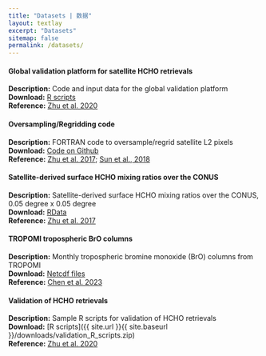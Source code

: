 ```yaml
---
title: "Datasets | 数据"
layout: textlay
excerpt: "Datasets"
sitemap: false
permalink: /datasets/
---
```


#### Global validation platform for satellite HCHO retrievals

<b>Description:</b> Code and input data for the global validation platform  
<b>Download:</b> [R scripts](https://doi.org/10.7910/DVN/KG3XNC)   
<b>Reference:</b> [Zhu et al. 2020](https://doi.org/10.5194/acp-20-12329-2020)  

#### Oversampling/Regridding code

<b>Description:</b> FORTRAN code to oversample/regrid satellite L2 pixels  
<b>Download:</b> [Code on Github](https://github.com/zhu-group/RegridPixels)   
<b>Reference:</b> [Zhu et al. 2017](http://dx.doi.org/10.1021/acs.est.7b01356); [Sun et al., 2018](https://doi.org/10.5194/amt-11-6679-2018)  

#### Satellite-derived surface HCHO mixing ratios over the CONUS

<b>Description:</b> Satellite-derived surface HCHO mixing ratios over the CONUS, 0.05 degree x 0.05 degree  
<b>Download:</b> [RData](https://doi.org/10.7910/DVN/HAO832)   
<b>Reference:</b> [Zhu et al. 2017](http://dx.doi.org/10.1021/acs.est.7b01356)  

#### TROPOMI tropospheric BrO columns

<b>Description:</b> Monthly tropospheric bromine monoxide (BrO) columns from TROPOMI   
<b>Download:</b> [Netcdf files](https://doi.org/10.7910/DVN/REQ8GW)   
<b>Reference:</b> [Chen et al. 2023](https://www.acmrsg.org/datasets/)  

#### Validation of HCHO retrievals

<b>Description:</b> Sample R scripts for validation of HCHO retrievals   
<b>Download:</b> [R scripts]({{ site.url }}{{ site.baseurl }}/downloads/validation_R_scripts.zip)   
<b>Reference:</b> [Zhu et al. 2020](https://doi.org/10.5194/acp-20-12329-2020)  

